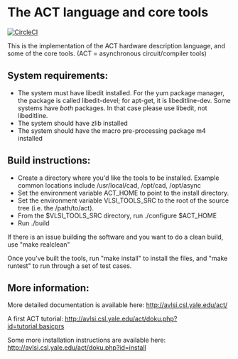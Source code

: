 # The ACT language and core tools
[![CircleCI](https://circleci.com/gh/asyncvlsi/act.svg?style=svg)](https://circleci.com/gh/asyncvlsi/act)

This is the implementation of the ACT hardware description language, and some of the core tools.
(ACT = asynchronous circuit/compiler tools)

## System requirements:

   * The system must have libedit installed. For the yum package manager, the
     package is called libedit-devel; for apt-get, it is libeditline-dev. Some
     systems have *both* packages. In that case please use libedit, not libeditline.
   * The system should have zlib installed      
   * The system should have the macro pre-processing package m4 installed

## Build instructions:

   * Create a directory where you'd like the tools to be installed. Example
     common locations include /usr/local/cad, /opt/cad, /opt/async
   * Set the environment variable ACT_HOME to point to the install directory.
   * Set the environment variable VLSI_TOOLS_SRC to the root of the source tree
     (i.e. the /path/to/act).
   * From the $VLSI_TOOLS_SRC directory, run
        ./configure $ACT_HOME
   * Run ./build

If there is an issue building the software and you want to do a clean build, use
"make realclean"

Once you've built the tools, run "make install" to install the files, and  "make runtest" to run through a set of test cases.

## More information:

More detailed documentation is available here:
    http://avlsi.csl.yale.edu/act/
    
A first ACT tutorial:
    http://avlsi.csl.yale.edu/act/doku.php?id=tutorial:basicprs

Some more installation instructions are available here:
    http://avlsi.csl.yale.edu/act/doku.php?id=install
